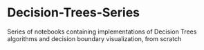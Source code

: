 # Decision-Trees-Series
Series of notebooks containing implementations of Decision Trees algorithms and decision boundary visualization, from scratch
